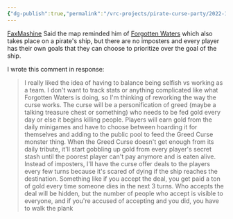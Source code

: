 ```yaml
---
{"dg-publish":true,"permalink":"/vrc-projects/pirate-curse-party/2022-10-19-introduction-of-greed-curse-monster/","dgHomeLink":true,"dgPassFrontmatter":false,"dgShowBacklinks":true,"dgShowLocalGraph":true}
---
```


[FaxMashine](faxmashine.com) Said the map reminded him of  [Forgotten Waters](https://www.youtube.com/watch?v=ffGBsLKhD40) which also takes place on a pirate's ship, but there are no imposters and every player has their own goals that they can choose to prioritize over the goal of the ship.

I wrote this comment in response:
> I really liked the idea of having to balance being selfish vs working as a team. I don't want to track stats or anything complicated like what Forgotten Waters is doing, so I'm thinking of reworking the way the curse works.
> The curse will be a personification of greed (maybe a talking treasure chest or something) who needs to be fed gold every day or else it begins killing people. Players will earn gold from the daily minigames and have to choose between hoarding it for themselves and adding to the public pool to feed the Greed Curse monster thing. When the Greed Curse doesn't get enough from its daily tribute, it'll start gobbling up gold from every player's secret stash until the poorest player can't pay anymore and is eaten alive.
> Instead of imposters, I'll have the curse offer deals to the players every few turns because it's scared of dying if the ship reaches the destination. Something like if you accept the deal, you get paid a ton of gold every time someone dies in the next 3 turns. Who accepts the deal will be hidden, but the number of people who accept is visible to everyone, and if you're accused of accepting and you did, you have to walk the plank

